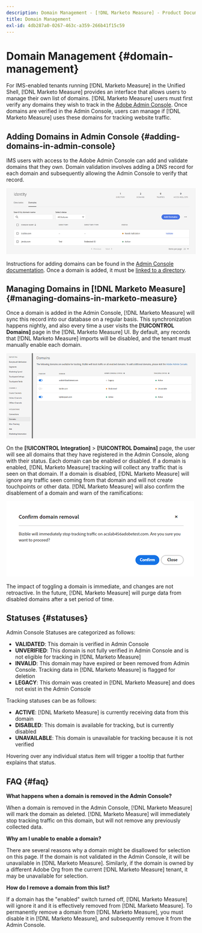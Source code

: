 ```yaml
---
description: Domain Management - [!DNL Marketo Measure] - Product Documentation
title: Domain Management
exl-id: 4db287a0-0267-463c-a359-266b41f15c59
---
```

# Domain Management {#domain-management}

For IMS-enabled tenants running [!DNL Marketo Measure] in the Unified Shell, [!DNL Marketo Measure] provides an interface that allows users to manage their own list of domains. [!DNL Marketo Measure] users must first verify any domains they wish to track in the [Adobe Admin Console](https://adminconsole.adobe.com/). Once domains are verified in the Admin Console, users can manage if [!DNL Marketo Measure] uses these domains for tracking website traffic.

## Adding Domains in Admin Console {#adding-domains-in-admin-console}

IMS users with access to the Adobe Admin Console can add and validate domains that they own. Domain validation involves adding a DNS record for each domain and subsequently allowing the Admin Console to verify that record.

   ![](assets/domain-management-1.png)

Instructions for adding domains can be found in the [Admin Console documentation](https://helpx.adobe.com/enterprise/using/set-up-identity.html#setup-domains). Once a domain is added, it must be [linked to a directory](https://helpx.adobe.com/enterprise/using/set-up-identity.html#link-domains-to-directories).

## Managing Domains in [!DNL Marketo Measure] {#managing-domains-in-marketo-measure}

Once a domain is added in the Admin Console, [!DNL Marketo Measure] will sync this record into our database on a regular basis. This synchronization happens nightly, and also every time a user visits the **[!UICONTROL Domains]** page in the [!DNL Marketo Measure] UI. By default, any records that [!DNL Marketo Measure] imports will be disabled, and the tenant must manually enable each domain.

   ![](assets/domain-management-2.png)

On the **[!UICONTROL Integration]** > **[!UICONTROL Domains]** page, the user will see all domains that they have registered in the Admin Console, along with their status. Each domain can be enabled or disabled. If a domain is enabled, [!DNL Marketo Measure] tracking will collect any traffic that is seen on that domain. If a domain is disabled, [!DNL Marketo Measure] will ignore any traffic seen coming from that domain and will not create touchpoints or other data. [!DNL Marketo Measure] will also confirm the disablement of a domain and warn of the ramifications:

   ![](assets/domain-management-3.png)

The impact of toggling a domain is immediate, and changes are not retroactive. In the future, [!DNL Marketo Measure] will purge data from disabled domains after a set period of time.

## Statuses {#statuses}

Admin Console Statuses are categorized as follows:

* **VALIDATED**: This domain is verified in Admin Console
* **UNVERIFIED**: This domain is not fully verified in Admin Console and is not eligible for tracking in [!DNL Marketo Measure]
* **INVALID**: This domain may have expired or been removed from Admin Console. Tracking data in [!DNL Marketo Measure] is flagged for deletion
* **LEGACY**: This domain was created in [!DNL Marketo Measure] and does not exist in the Admin Console

Tracking statuses can be as follows:

* **ACTIVE**: [!DNL Marketo Measure] is currently receiving data from this domain
* **DISABLED**: This domain is available for tracking, but is currently disabled
* **UNAVAILABLE**: This domain is unavailable for tracking because it is not verified

Hovering over any individual status item will trigger a tooltip that further explains that status.

## FAQ {#faq}

**What happens when a domain is removed in the Admin Console?**

When a domain is removed in the Admin Console, [!DNL Marketo Measure] will mark the domain as deleted. [!DNL Marketo Measure] will immediately stop tracking traffic on this domain, but will not remove any previously collected data.

**Why am I unable to enable a domain?**

There are several reasons why a domain might be disallowed for selection on this page. If the domain is not validated in the Admin Console, it will be unavailable in [!DNL Marketo Measure]. Similarly, if the domain is owned by a different Adobe Org from the current [!DNL Marketo Measure] tenant, it may be unavailable for selection.

**How do I remove a domain from this list?**

If a domain has the "enabled" switch turned off, [!DNL Marketo Measure] will ignore it and it is effectively removed from [!DNL Marketo Measure]. To permanently remove a domain from [!DNL Marketo Measure], you must disable it in [!DNL Marketo Measure], and subsequently remove it from the Admin Console.
